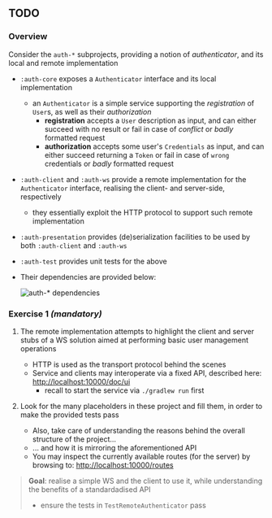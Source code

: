 ## TODO

### Overview

Consider the `auth-*` subprojects, providing a notion of _authenticator_, and its local and remote implementation
- `:auth-core` exposes a `Authenticator` interface and its local implementation
    * an `Authenticator` is a simple service supporting the _registration_ of `User`s, as well as their _authorization_
        + __registration__ accepts a `User` description as input, and can either succeed with no result or fail in case of _conflict_ or _badly_ formatted request
        + __authorization__ accepts some user's `Credentials` as input, and can either succeed returning a `Token` or fail in case of `wrong` credentials or _badly_ formatted request
- `:auth-client` and `:auth-ws` provide a remote implementation for the `Authenticator` interface, realising the client- and server-side, respectively
    * they essentially exploit the HTTP protocol to support such remote implementation
- `:auth-presentation` provides (de)serialization facilities to be used by both `:auth-client` and `:auth-ws`
- `:auth-test` provides unit tests for the above
- Their dependencies are provided below:

  ![`auth-*` dependencies](http://www.plantuml.com/plantuml/svg/PP11ZeOW38Ntd8AuXmCOO_wh46sG2L03rPc5Xn-mJCA4ZRRlVULHFfbCeYjuiM4uCK8aEStceaCL8M2SfCcIon4v4-JI6d8Dx8KUBwMsYDQ3td07RJF6kNuckIpmGv2YyUjQZwXgF-fGVvdRU1VdzXzdcZ5Uy3k_rygGRaYZlNbNkXVXSaG8CWEr489VGYwFKl-NxHksM-XeSDHW96SFKhm_8uo_mNnO9uYsisnpp_eN-86uNy7_0W00)


### Exercise 1 _(mandatory)_

1. The remote implementation attempts to highlight the client and server stubs of a WS solution aimed at performing basic user management operations
    - HTTP is used as the transport protocol behind the scenes
    - Service and clients may interoperate via a fixed API, described here: <http://localhost:10000/doc/ui>
        + recall to start the service via `./gradlew run` first

2. Look for the many placeholders in these project and fill them, in order to make the provided tests pass
    - Also, take care of understanding the reasons behind the overall structure of the project...
    - ... and how it is mirroring the aforementioned API
    - You may inspect the currently available routes (for the server) by browsing to: <http://localhost:10000/routes>

> __Goal__: realise a simple WS and the client to use it, while understanding the benefits of a standardadised API
> + ensure the tests in `TestRemoteAuthenticator` pass
